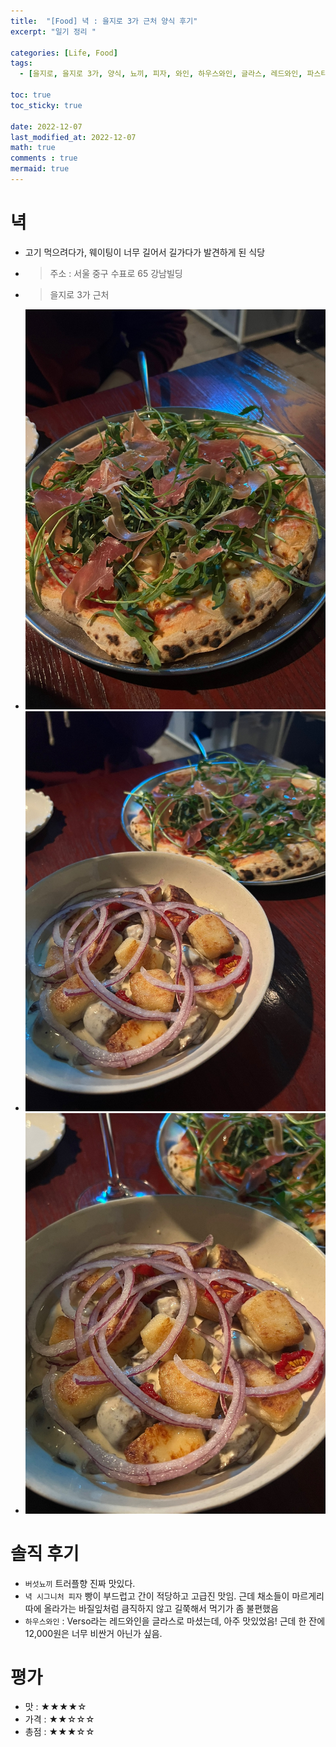```yaml
---
title:  "[Food] 녁 : 을지로 3가 근처 양식 후기"
excerpt: "일기 정리 "

categories: [Life, Food]
tags:
  - [을지로, 을지로 3가, 양식, 뇨끼, 피자, 와인, 하우스와인, 글라스, 레드와인, 파스타, 트러플]

toc: true
toc_sticky: true
 
date: 2022-12-07
last_modified_at: 2022-12-07
math: true
comments : true
mermaid: true
---
```

# 녁
- 고기 먹으려다가, 웨이팅이 너무 길어서 길가다가 발견하게 된 식당
- > 주소 : 서울 중구 수표로 65 강남빌딩
- > 을지로 3가 근처
- ![녁 시그니처 피자와 뇨끼](/assets/img/food/KakaoTalk_20221207_215225891_01.jpg)
- ![녁 시그니처 피자와 뇨끼](/assets/img/food/KakaoTalk_20221207_215225891_02.jpg)
- ![녁 시그니처 피자와 뇨끼](/assets/img/food/KakaoTalk_20221207_215225891_03.jpg)

# 솔직 후기
- `버섯뇨끼` 트러플향 진짜 맛있다.
- `녁 시그니처 피자` 빵이 부드럽고 간이 적당하고 고급진 맛임. 근데 채소들이 마르게리따에 올라가는 바질잎처럼 큼직하지 않고 길쭉해서 먹기가 좀 불편했음
- `하우스와인` : Verso라는 레드와인을 글라스로 마셨는데, 아주 맛있었음! 근데 한 잔에 12,000원은 너무 비싼거 아닌가 싶음.

# 평가
- 맛 : ★★★★☆
- 가격 : ★★☆☆☆
- 총점 : ★★★☆☆
